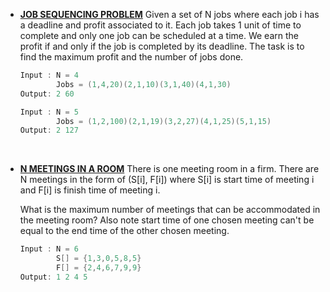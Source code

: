 * __[JOB SEQUENCING PROBLEM](https://github.com/ashish25-bit/data-structure-algorithms/blob/master/Greedy/Job-Sequencing-Problem.cpp)__
    Given a set of N jobs where each job i has a deadline and profit associated to it. Each job takes 1 unit of time to complete and only one job can be scheduled at a time. We earn the profit if and only if the job is completed by its deadline. The task is to find the maximum profit and the number of jobs done.

    ```CPP
    Input : N = 4
            Jobs = (1,4,20)(2,1,10)(3,1,40)(4,1,30)
    Output: 2 60

    Input : N = 5
            Jobs = (1,2,100)(2,1,19)(3,2,27)(4,1,25)(5,1,15)
    Output: 2 127
    ```
<br>


* __[N MEETINGS IN A ROOM](https://github.com/ashish25-bit/data-structure-algorithms/blob/master/Greedy/N-Meetings-In-One-Room.cpp)__
    There is one meeting room in a firm. There are N meetings in the form of (S[i], F[i]) where S[i] is start time of meeting i and F[i] is finish time of meeting i.

    What is the maximum number of meetings that can be accommodated in the meeting room? Also note start time of one chosen meeting can't be equal to the end time of the other chosen meeting.

    ```CPP
    Input : N = 6
            S[] = {1,3,0,5,8,5}
            F[] = {2,4,6,7,9,9}
    Output: 1 2 4 5
    ```
<br>

